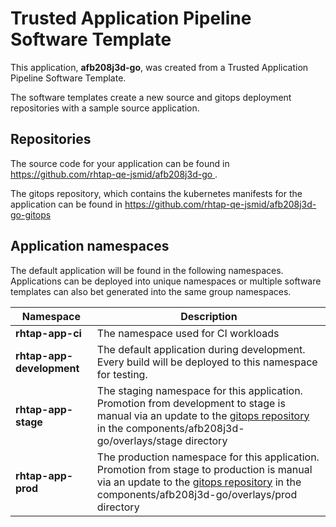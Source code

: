 # Trusted Application Pipeline Software Template

This application, **afb208j3d-go**, was created from a Trusted Application Pipeline Software Template.

The software templates create a new source and gitops deployment repositories with a sample source application. 

## Repositories

The source code for your application can be found in [https://github.com/rhtap-qe-jsmid/afb208j3d-go ](https://github.com/rhtap-qe-jsmid/afb208j3d-go ).
 
The gitops repository, which contains the kubernetes manifests for the application can be found in 
[https://github.com/rhtap-qe-jsmid/afb208j3d-go-gitops ](https://github.com/rhtap-qe-jsmid/afb208j3d-go-gitops ) 

## Application namespaces 

The default application will be found in the following namespaces. Applications can be deployed into unique namespaces or multiple software templates can also bet generated into the same group namespaces.  

|  Namespace   |  Description   |  
| -------- | -------- |
| **rhtap-app-ci** | The namespace used for CI workloads |
| **rhtap-app-development** | The default application during development. Every build will be deployed to this namespace for testing. |
| **rhtap-app-stage** | The staging namespace for this application. Promotion from development to stage is manual via an update to the [gitops repository](https://github.com/rhtap-qe-jsmid/afb208j3d-go-gitops ) in the components/afb208j3d-go/overlays/stage directory |
| **rhtap-app-prod** | The production namespace for this application. Promotion from stage to production is manual via an update to the [gitops repository](https://github.com/rhtap-qe-jsmid/afb208j3d-go-gitops ) in the components/afb208j3d-go/overlays/prod directory |